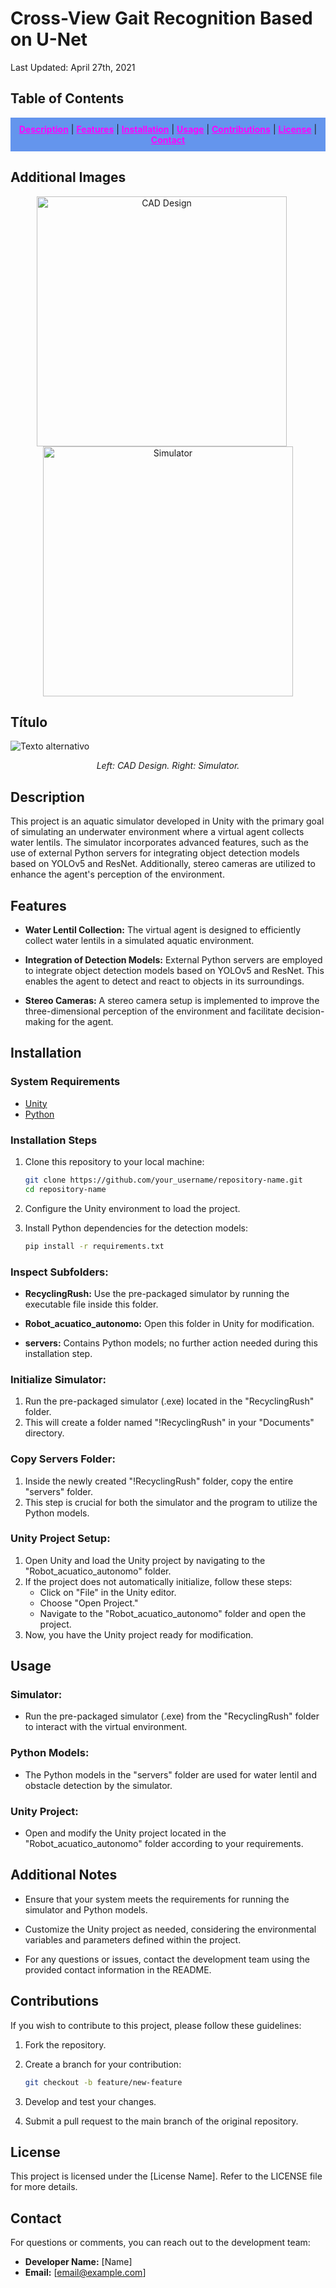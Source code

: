 # Cross-View Gait Recognition Based on U-Net

Last Updated: April 27th, 2021

## Table of Contents
<div align="center" style="background-color: #6495ED; padding: 10px;">
  <a href="#description" style="color: #FF00FF;"><b>Description</b></a> |
  <a href="#features" style="color: #FF00FF;"><b>Features</b></a> |
  <a href="#installation" style="color: #FF00FF;"><b>Installation</b></a> |
  <a href="#usage" style="color: #FF00FF;"><b>Usage</b></a> |
  <a href="#contributions" style="color: #FF00FF;"><b>Contributions</b></a> |
  <a href="#license" style="color: #FF00FF;"><b>License</b></a> |
  <a href="#contact" style="color: #FF00FF;"><b>Contact</b></a>
</div>

## Additional Images

<p align="center">
  <img src="Images/CAD.png" alt="CAD Design" width="400" style="margin-right: 20px;"/>
  <img src="Images/Sim.png" alt="Simulator" width="400"/>
</p>

## Título

![Texto alternativo](Images/CAD.png)

<p align="center">
  <i>Left: CAD Design. Right: Simulator.</i>
</p>


## Description
This project is an aquatic simulator developed in Unity with the primary goal of simulating an underwater environment where a virtual agent collects water lentils. The simulator incorporates advanced features, such as the use of external Python servers for integrating object detection models based on YOLOv5 and ResNet. Additionally, stereo cameras are utilized to enhance the agent's perception of the environment.

## Features
- **Water Lentil Collection:** The virtual agent is designed to efficiently collect water lentils in a simulated aquatic environment.

- **Integration of Detection Models:** External Python servers are employed to integrate object detection models based on YOLOv5 and ResNet. This enables the agent to detect and react to objects in its surroundings.

- **Stereo Cameras:** A stereo camera setup is implemented to improve the three-dimensional perception of the environment and facilitate decision-making for the agent.

## Installation
### System Requirements
- [Unity](https://unity.com/)
- [Python](https://www.python.org/)

### Installation Steps
1. Clone this repository to your local machine:

    ```bash
    git clone https://github.com/your_username/repository-name.git
    cd repository-name
    ```

2. Configure the Unity environment to load the project.

3. Install Python dependencies for the detection models:

    ```bash
    pip install -r requirements.txt
    ```

### Inspect Subfolders:

- **RecyclingRush:** Use the pre-packaged simulator by running the executable file inside this folder.

- **Robot_acuatico_autonomo:** Open this folder in Unity for modification.

- **servers:** Contains Python models; no further action needed during this installation step.

### Initialize Simulator:

1. Run the pre-packaged simulator (.exe) located in the "RecyclingRush" folder.
2. This will create a folder named "!RecyclingRush" in your "Documents" directory.

### Copy Servers Folder:

1. Inside the newly created "!RecyclingRush" folder, copy the entire "servers" folder.
2. This step is crucial for both the simulator and the program to utilize the Python models.

### Unity Project Setup:

1. Open Unity and load the Unity project by navigating to the "Robot_acuatico_autonomo" folder.
2. If the project does not automatically initialize, follow these steps:
    - Click on "File" in the Unity editor.
    - Choose "Open Project."
    - Navigate to the "Robot_acuatico_autonomo" folder and open the project.
3. Now, you have the Unity project ready for modification.

## Usage

### Simulator:

- Run the pre-packaged simulator (.exe) from the "RecyclingRush" folder to interact with the virtual environment.

### Python Models:

- The Python models in the "servers" folder are used for water lentil and obstacle detection by the simulator.

### Unity Project:

- Open and modify the Unity project located in the "Robot_acuatico_autonomo" folder according to your requirements.

## Additional Notes

- Ensure that your system meets the requirements for running the simulator and Python models.

- Customize the Unity project as needed, considering the environmental variables and parameters defined within the project.

- For any questions or issues, contact the development team using the provided contact information in the README.


## Contributions
If you wish to contribute to this project, please follow these guidelines:

1. Fork the repository.

2. Create a branch for your contribution:

    ```bash
    git checkout -b feature/new-feature
    ```

3. Develop and test your changes.

4. Submit a pull request to the main branch of the original repository.

## License
This project is licensed under the [License Name]. Refer to the LICENSE file for more details.

## Contact
For questions or comments, you can reach out to the development team:

- **Developer Name:** [Name]
- **Email:** [email@example.com]
